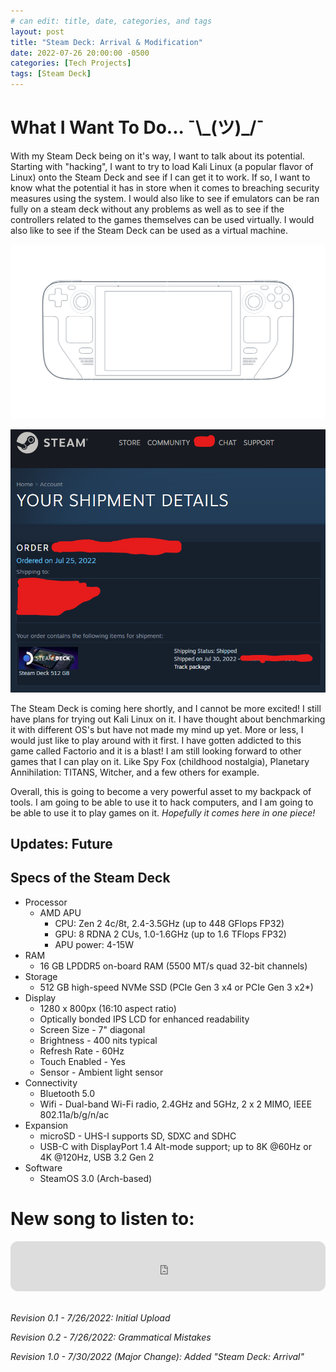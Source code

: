```yaml
---
# can edit: title, date, categories, and tags
layout: post
title: "Steam Deck: Arrival & Modification"
date: 2022-07-26 20:00:00 -0500
categories: [Tech Projects]
tags: [Steam Deck]
---
```


# What I Want To Do... ¯\\\_(ツ)_/¯
With my Steam Deck being on it's way, I want to talk about its potential. Starting with "hacking", I want to try to load Kali Linux (a popular flavor of Linux) onto the Steam Deck and see if I can get it to work. If so, I want to know what the potential it has in store when it comes to breaching security measures using the system. I would also like to see if emulators can be ran fully on a steam deck without any problems as well as to see if the controllers related to the games themselves can be used virtually. I would also like to see if the Steam Deck can be used as a virtual machine.


![SteamDeck](/assets/img/steam_deck_tech_specs.png)


![SteamDeckOrder](/assets/img/steam_deck_order.png)

The Steam Deck is coming here shortly, and I cannot be more excited!
I still have plans for trying out Kali Linux on it. I have thought about benchmarking it with different OS's but have not made my mind up yet. More or less, I would just like to play around with it first. I have gotten addicted to this game called Factorio and it is a blast! I am still looking forward to other games that I can play on it. Like Spy Fox (childhood nostalgia), Planetary Annihilation: TITANS, Witcher, and a few others for example.

Overall, this is going to become a very powerful asset to my backpack of tools. I am going to be able to use it to hack computers, and I am going to be able to use it to play games on it.
*Hopefully it comes here in one piece!*

## Updates: Future


## Specs of the Steam Deck
 * Processor
    * AMD APU
         * CPU: Zen 2 4c/8t, 2.4-3.5GHz (up to 448 GFlops FP32)
         * GPU: 8 RDNA 2 CUs, 1.0-1.6GHz (up to 1.6 TFlops FP32)
         * APU power: 4-15W
 * RAM
     * 16 GB LPDDR5 on-board RAM (5500 MT/s quad 32-bit channels)
 * Storage
     * 512 GB high-speed NVMe SSD (PCIe Gen 3 x4 or PCIe Gen 3 x2*)
 * Display
     * 1280 x 800px (16:10 aspect ratio)
     * Optically bonded IPS LCD for enhanced readability
     * Screen Size - 7" diagonal
     * Brightness - 400 nits typical
     * Refresh Rate - 60Hz
     * Touch Enabled - Yes
     * Sensor - Ambient light sensor
 * Connectivity
     * Bluetooth 5.0
     * Wifi - Dual-band Wi-Fi radio, 2.4GHz and 5GHz, 2 x 2 MIMO, IEEE 802.11a/b/g/n/ac
 * Expansion
     * microSD - UHS-I supports SD, SDXC and SDHC
     * USB-C with DisplayPort 1.4 Alt-mode support; up to 8K @60Hz or 4K @120Hz, USB 3.2 Gen 2
 * Software
     * SteamOS 3.0 (Arch-based)

# New song to listen to:
<iframe style="border-radius:12px" src="https://open.spotify.com/embed/track/3CLSHJv5aUROAN2vfOyCOh?utm_source=generator" width="100%" height="80" frameBorder="0" allowfullscreen="" allow="autoplay; clipboard-write; encrypted-media; fullscreen; picture-in-picture"></iframe>

<br>
<br>

_Revision 0.1 - 7/26/2022: Initial Upload_
<br>

_Revision 0.2 - 7/26/2022: Grammatical Mistakes_
<br>

_Revision 1.0 - 7/30/2022 (Major Change): Added "Steam Deck: Arrival"_
<br>